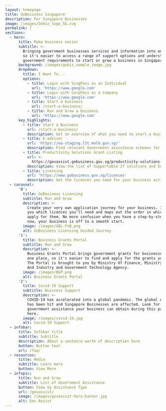 ```yaml
---
layout: homepage
title: GoBusiness Singapore
description: For Singapore Businesses
image: /images/Gobiz_logo_SG.svg
permalink: /
sections:
  - hero:
      title: Make business easier
      subtitle: >-
        Bringing government businesses services and information into one place,
        so it's easier to access a range of support options and understand the
        government requirements to start or grow a business in Singapore.
      background: /images/gobiz_sample_image.jpg
      dropdown:
        title: I Want To...
        options:
          - title: Login with SingPass as an Individual
            url: 'https://www.google.com'
          - title: Login with CorpPass as a Company
            url: 'https://www.google.com'
          - title: Start a business
            url: /start-a-business/
          - title: Run and Grow a business
            url: 'https://www.google.com'
      key_highlights:
        - title: Start a Business
          url: /start-a-business/
          description: Get an overview of what you need to start a business in Singapore
        - title: E-adviser
          url: 'https://ea-staging.l1t.molb.gov.sg/'
          description: Find relevant Government assistance schemes for your business needs
        - title: Productivity Solutions Grant Listing
          url: >-
            https://govassist.gobusiness.gov.sg/productivity-solutions-grant/#supportable-solutions
          description: View the list of Supportable IT solutions and Equipment
        - title: Licensing
          url: 'https://www.gobusiness.gov.sg/licences'
          description: Get the licences you need for your business activities
  - carousel:
      '0':
        title: GoBusiness Licensing
        subtitle: Run and Grow
        description: >-
          Create your very own application journey for your business. It tells
          you which licences you’ll need and maps out the order in which to
          apply for them. No more confusion when you have a step-by-step plan —
          now, your business is off to a smooth start.
        image: /images/GBL-FnB.png
        alt: GoBusiness Licensing Guided Journey
      '1':
        title: Business Grants Portal
        subtitle: Run and Grow
        description: >-
          Business Grants Portal brings government grants for businesses into
          one place, so it's easier to find and apply for the grants you need.
          The Portal is brought to you by Ministry Of Finance, Ministry Of Trade
          And Industry and Government Technology Agency.
        image: /images/BGP.png
        alt: Business Grants Portal
      '2':
        title: Covid-19 Support
        subtitle: Business Support
        description: >-
          COVID-19 has accelerated into a global pandemic. The global economy
          has been hit and Singapore Businesses are affected. Look for
          government assistance your business can obtain during this pandemic
          here.
        image: /images/covid-19.jpg
        alt: Covid-19 Support
  - infobar:
      title: Infobar title
      subtitle: Subtitle
      description: About a sentence worth of description here
      button: Button text
      url: /faq/
  - resources:
      title: Media
      subtitle: Learn more
      button: View More
  - infopic:
      title: Run and Grow
      subtitle: List of Government Assistance
      button: View by Assistance Type
      url: /govassist/
      image: /images/govassist-hero-banner.jpg
      alt: Gov Assist
---
```

